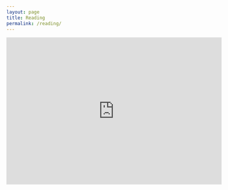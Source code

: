 ```yaml
---
layout: page
title: Reading
permalink: /reading/
---
```

<iframe src="https://archive.org/embed/logictaughtbylov00bool" width="560" height="384" frameborder="0" webkitallowfullscreen="true" mozallowfullscreen="true" allowfullscreen></iframe>

    